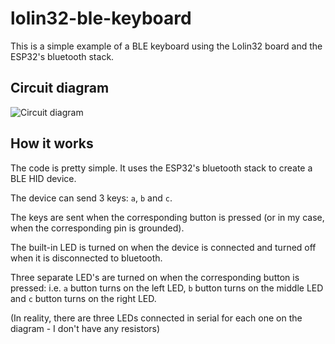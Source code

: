 # lolin32-ble-keyboard

This is a simple example of a BLE keyboard using the Lolin32 board and the ESP32's bluetooth stack.

## Circuit diagram

![Circuit diagram](./dia/circuit.svg)

## How it works

The code is pretty simple. It uses the ESP32's bluetooth stack to create a BLE HID device.

The device can send 3 keys: `a`, `b` and `c`.

The keys are sent when the corresponding button is pressed (or in my case, when the corresponding pin is grounded).

The built-in LED is turned on when the device is connected and turned off when it is disconnected to bluetooth.

Three separate LED's are turned on when the corresponding button is pressed:
i.e. `a` button turns on the left LED, `b` button turns on the middle LED and `c` button turns on the right LED.

(In reality, there are three LEDs connected in serial for each one on the diagram - I don't have any resistors)
